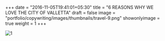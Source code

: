 +++
date = "2016-11-05T19:41:01+05:30"
title = "6 REASONS WHY WE LOVE THE CITY OF VALLETTA"
draft = false
image = "portfolio/copywriting/images/thumbnails/travel-9.png"
showonlyimage = true
weight = 1
+++

![1]

[1]: /portfolio/copywriting/images/travel-9.png